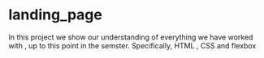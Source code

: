 # landing_page
In this project we show our understanding of everything we have worked with , up to this point in the semster.
Specifically, HTML , CSS and flexbox
